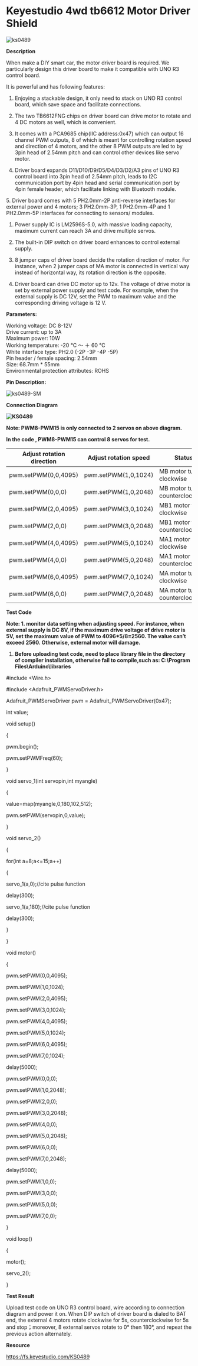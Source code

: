 # **Keyestudio 4wd tb6612 Motor Driver Shield**

![ks0489](media/3eca28b737ac183b637057fcbad107ca.jpeg)

**Description**

When make a DIY smart car, the motor driver board is required. We particularly
design this driver board to make it compatible with UNO R3 control board.

It is powerful and has following features:

1.  Enjoying a stackable design, it only need to stack on UNO R3 control board,
    which save space and facilitate connections.

2.  The two TB6612FNG chips on driver board can drive motor to rotate and 4 DC
    motors as well, which is convenient.

3.  It comes with a PCA9685 chip(IIC address:0x47) which can output 16 channel
    PWM outputs, 8 of which is meant for controlling rotation speed and
    direction of 4 motors, and the other 8 PWM outputs are led to by 3pin head
    of 2.54mm pitch and can control other devices like servo motor.

4.  Driver board expands D11/D10/D9/D5/D4/D3/D2/A3 pins of UNO R3 control board
    into 3pin head of 2.54mm pitch, leads to I2C communication port by 4pin head
    and serial communication port by 4pin female header, which facilitate
    linking with Bluetooth module.

5\. Driver board comes with 5 PH2.0mm-2P anti-reverse interfaces for external
power and 4 motors; 3 PH2.0mm-3P, 1 PH2.0mm-4P and 1 PH2.0mm-5P interfaces for
connecting to sensors/ modules.

1.  Power supply IC is LM2596S-5.0, with massive loading capacity, maximum
    current can reach 3A and drive multiple servos.

2.  The built-in DIP switch on driver board enhances to control external supply.

3.  8 jumper caps of driver board decide the rotation direction of motor. For
    instance, when 2 jumper caps of MA motor is connected in vertical way
    instead of horizontal way, its rotation direction is the opposite.

4.  Driver board can drive DC motor up to 12v. The voltage of drive motor is set
    by external power supply and test code. For example, when the external
    supply is DC 12V, set the PWM to maximum value and the corresponding driving
    voltage is 12 V.

**Parameters:**

Working voltage: DC 8-12V  
Drive current: up to 3A   
Maximum power: 10W  
Working temperature: -20 ℃ ～ ＋ 60 ℃  
White interface type: PH2.0 (-2P -3P -4P -5P)  
Pin header / female spacing: 2.54mm  
Size: 68.7mm \* 55mm  
Environmental protection attributes: ROHS

**Pin Description:**

![ks0489-SM](media/be317ac1ae03101992e36e73a18d0ab6.jpeg)

**Connection Diagram**

**![KS0489](media/4836c1dbda35bb259fd1a26ad4244d5e.png)**

**Note: PWM8-PWM15 is only connected to 2 servos on above diagram.**

**In the code , PWM8-PWM15 can control 8 servos for test.**

| Adjust rotation direction | Adjust rotation speed | Status                           |
|---------------------------|-----------------------|----------------------------------|
| pwm.setPWM(0,0,4095)      | pwm.setPWM(1,0,1024)  | MB motor turns clockwise         |
| pwm.setPWM(0,0,0)         | pwm.setPWM(1,0,2048)  | MB motor turns counterclockwise  |
| pwm.setPWM(2,0,4095)      | pwm.setPWM(3,0,1024)  | MB1 motor turns clockwise        |
| pwm.setPWM(2,0,0)         | pwm.setPWM(3,0,2048)  | MB1 motor turns counterclockwise |
| pwm.setPWM(4,0,4095)      | pwm.setPWM(5,0,1024)  | MA1 motor turns clockwise        |
| pwm.setPWM(4,0,0)         | pwm.setPWM(5,0,2048)  | MA1 motor turns counterclockwise |
| pwm.setPWM(6,0,4095)      | pwm.setPWM(7,0,1024)  | MA motor turns clockwise         |
| pwm.setPWM(6,0,0)         | pwm.setPWM(7,0,2048)  | MA motor turns counterclockwise  |

**Test Code**

**Note: 1. monitor data setting when adjusting speed. For instance, when
external supply is DC 8V, if the maximum drive voltage of drive motor is 5V, set
the maximum value of PWM to 4096\*5/8=2560. The value can’t exceed 2560.
Otherwise, external motor will damage.**

1.  **Before uploading test code, need to place library file in the directory of
    compiler installation, otherwise fail to compile,such as: C:\\Program
    Files\\Arduino\\libraries**

\#include \<Wire.h\>

\#include \<Adafruit_PWMServoDriver.h\>

Adafruit_PWMServoDriver pwm = Adafruit_PWMServoDriver(0x47);

int value;

void setup()

{

pwm.begin();

pwm.setPWMFreq(60);

}

void servo_1(int servopin,int myangle)

{

value=map(myangle,0,180,102,512);

pwm.setPWM(servopin,0,value);

}

void servo_2()

{

for(int a=8;a\<=15;a++)

{

servo_1(a,0);//cite pulse function

delay(300);

servo_1(a,180);//cite pulse function

delay(300);

}

}

void motor()

{

pwm.setPWM(0,0,4095);

pwm.setPWM(1,0,1024);

pwm.setPWM(2,0,4095);

pwm.setPWM(3,0,1024);

pwm.setPWM(4,0,4095);

pwm.setPWM(5,0,1024);

pwm.setPWM(6,0,4095);

pwm.setPWM(7,0,1024);

delay(5000);

pwm.setPWM(0,0,0);

pwm.setPWM(1,0,2048);

pwm.setPWM(2,0,0);

pwm.setPWM(3,0,2048);

pwm.setPWM(4,0,0);

pwm.setPWM(5,0,2048);

pwm.setPWM(6,0,0);

pwm.setPWM(7,0,2048);

delay(5000);

pwm.setPWM(1,0,0);

pwm.setPWM(3,0,0);

pwm.setPWM(5,0,0);

pwm.setPWM(7,0,0);

}

void loop()

{

motor();

servo_2();

}

**Test Result**

Upload test code on UNO R3 control board, wire according to connection diagram
and power it on. When DIP switch of driver board is dialed to BAT end, the
external 4 motors rotate clockwise for 5s, counterclockwise for 5s and
stop；moreover, 8 external servos rotate to 0° then 180°, and repeat the
previous action alternately.

**Resource**

https://fs.keyestudio.com/KS0489


